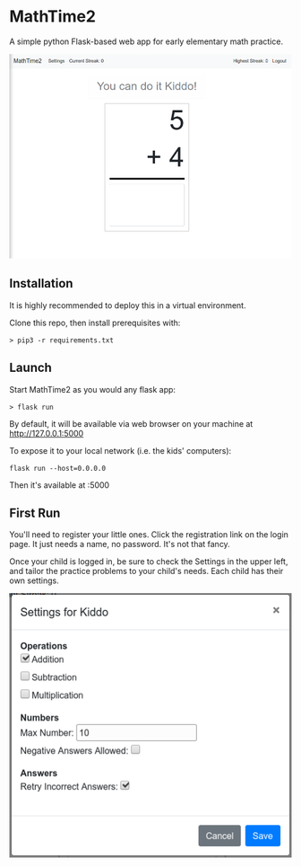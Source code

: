 # MathTime2

A simple python Flask-based web app for early elementary math practice.

![Main Screen](https://raw.githubusercontent.com/quigley6/MathTime2/master/doc/main_screen.png?token=ACQXGN6RQSNY3HORRQNTAY27CMYJU)

## Installation

It is highly recommended to deploy this in a virtual environment. 

Clone this repo, then install prerequisites with:

```
> pip3 -r requirements.txt
```

## Launch

Start MathTime2 as you would any flask app:
```
> flask run
```

By default, it will be available via web browser on your machine at http://127.0.0.1:5000

To expose it to your local network (i.e. the kids' computers):
```
flask run --host=0.0.0.0
```
Then it's available at <your network ip>:5000

## First Run

You'll need to register your little ones. Click the registration link on the login page. It just needs a name, no password. It's not that fancy. 

Once your child is logged in, be sure to check the Settings in the upper left, and tailor the practice problems to your child's needs. Each child has their own settings.

![Settings](https://raw.githubusercontent.com/quigley6/MathTime2/master/doc/settings.png?token=ACQXGN56HQFEY3MGUAIL2VK7CMXXW)
